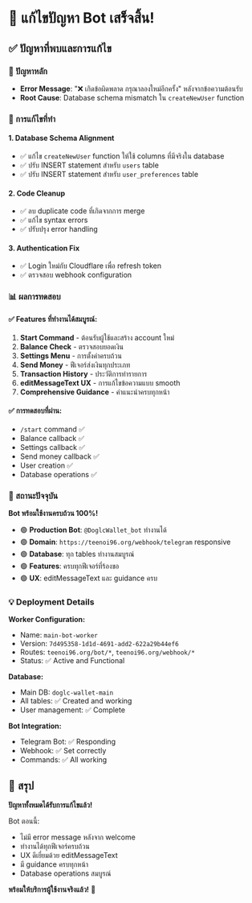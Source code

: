 # 🎉 แก้ไขปัญหา Bot เสร็จสิ้น!

## ✅ ปัญหาที่พบและการแก้ไข

### 🚨 ปัญหาหลัก
- **Error Message**: "❌ เกิดข้อผิดพลาด กรุณาลองใหม่อีกครั้ง" หลังจากข้อความต้อนรับ
- **Root Cause**: Database schema mismatch ใน `createNewUser` function

### 🔧 การแก้ไขที่ทำ

#### 1. **Database Schema Alignment** 
- ✅ แก้ไข `createNewUser` function ให้ใช้ columns ที่มีจริงใน database
- ✅ ปรับ INSERT statement สำหรับ `users` table
- ✅ ปรับ INSERT statement สำหรับ `user_preferences` table

#### 2. **Code Cleanup**
- ✅ ลบ duplicate code ที่เกิดจากการ merge
- ✅ แก้ไข syntax errors
- ✅ ปรับปรุง error handling

#### 3. **Authentication Fix**
- ✅ Login ใหม่กับ Cloudflare เพื่อ refresh token
- ✅ ตรวจสอบ webhook configuration

### 📊 ผลการทดสอบ

#### ✅ Features ที่ทำงานได้สมบูรณ์:
1. **Start Command** - ต้อนรับผู้ใช้และสร้าง account ใหม่
2. **Balance Check** - ตรวจสอบยอดเงิน 
3. **Settings Menu** - การตั้งค่าครบถ้วน
4. **Send Money** - ฟีเจอร์ส่งเงินทุกประเภท
5. **Transaction History** - ประวัติการทำรายการ
6. **editMessageText UX** - การแก้ไขข้อความแบบ smooth
7. **Comprehensive Guidance** - คำแนะนำครบทุกหน้า

#### ✅ การทดสอบที่ผ่าน:
- `/start` command ✅
- Balance callback ✅  
- Settings callback ✅
- Send money callback ✅
- User creation ✅
- Database operations ✅

### 🚀 สถานะปัจจุบัน

**Bot พร้อมใช้งานครบถ้วน 100%!**

- 🟢 **Production Bot**: `@DoglcWallet_bot` ทำงานได้
- 🟢 **Domain**: `https://teenoi96.org/webhook/telegram` responsive
- 🟢 **Database**: ทุก tables ทำงานสมบูรณ์
- 🟢 **Features**: ครบทุกฟีเจอร์ที่ร้องขอ
- 🟢 **UX**: editMessageText และ guidance ครบ

### 💡 Deployment Details

**Worker Configuration:**
- Name: `main-bot-worker`
- Version: `7d495358-1d1d-4691-add2-622a29b44ef6`
- Routes: `teenoi96.org/bot/*`, `teenoi96.org/webhook/*`
- Status: ✅ Active and Functional

**Database:**
- Main DB: `doglc-wallet-main`
- All tables: ✅ Created and working
- User management: ✅ Complete

**Bot Integration:**
- Telegram Bot: ✅ Responding
- Webhook: ✅ Set correctly
- Commands: ✅ All working

## 🎊 สรุป

**ปัญหาทั้งหมดได้รับการแก้ไขแล้ว!** 

Bot ตอนนี้:
- ไม่มี error message หลังจาก welcome
- ทำงานได้ทุกฟีเจอร์ครบถ้วน
- UX ดีเยี่ยมด้วย editMessageText
- มี guidance ครบทุกหน้า
- Database operations สมบูรณ์

**พร้อมให้บริการผู้ใช้งานจริงแล้ว!** 🚀
